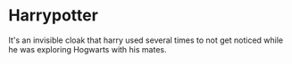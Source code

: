 # Harrypotter
It's an invisible cloak that harry used several times to not get noticed while he was exploring Hogwarts with his mates. 
